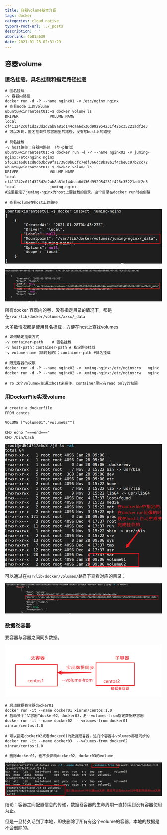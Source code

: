 ```yaml
---
title: 容器volume基本介绍
tags: docker
categories: cloud native
typora-root-url: ../_posts
description: ' '
abbrlink: 4b81a639
date: 2021-01-28 02:31:29
---
```



## 容器volume

### 匿名挂载，具名挂载和指定路径挂载

```shell
# 匿名挂载
-v 容器内路径
docker run -d -P --name nginx01 -v /etc/nginx nginx
# 查看node 上的volume
ubuntu@xinrantest01:~$ docker volume ls
DRIVER              VOLUME NAME
local               cf411242c0f1d323d2d2ab8a81d144caa6d536d992954231f426c35221adf2e3
# 可以发现，匿名挂载只写容器里的路径，没有写host上的路径

# 具名挂载
-v host路径：容器内路径 （与-p相似）
ubuntu@xinrantest01:~$ docker run -d -P --name nginx02 -v juming-nginx:/etc/nginx nginx
5f61a3a6d01cd8db3bd99fa1738d0b6cfc74df366dc8ba8b1f4cbe0c97b2cc72
ubuntu@xinrantest01:~$ docker volume ls
DRIVER              VOLUME NAME
local               cf411242c0f1d323d2d2ab8a81d144caa6d536d992954231f426c35221adf2e3
local               juming-nginx
#这里指定了juming-nginx为host上要挂载的目录，这个目录在docker run时被创建

# 查看volume在host上的路径
```

![image-20210128164757688](docker-volume/image-20210128164757688.png)

![image-20210128164837865](docker-volume/image-20210128164837865.png)

所有docker 容器内的卷，没有指定目录的情况下，都是在`/var/lib/docker/volumes/xxxx/_data`

大多数情况都是使用具名挂载，方便在host上查找volumes

```shell
# 如何确定挂载方式
-v container-path    # 匿名挂载
-v host-path：container-path # 指定路径挂载
-v volume-name（临时起的）：container-path #具名挂载

# 限定容器的权限
docker run -d -P --name nginx02 -v juming-nginx:/etc/nginx:ro   nginx
docker run -d -P --name nginx02 -v juming-nginx:/etc/nginx:rw   nginx

# ro 这个volume只能通过host来操作，container里只有read only的权限
```

### 用DockerFile实现volume

```shell
# create a dockerfile
FROM centos

VOLUME ["volume01","volume02""]

CMD echo "===end==="
CMD /bin/bash

```

<img src="docker-volume/image-20210128170911709.png" alt="image-20210128170911709" style="zoom:80%;" />

可以通过在`var/lib/docker/volumes/`路径下查看对应的目录：

![image-20210128171143827](docker-volume/image-20210128171143827.png)



### 数据卷容器

要容器与容器之间同步数据。



<img src="docker-volume/image-20210128171813726.png" alt="image-20210128171813726" style="zoom:60%;" />

```shell
# 启动数据卷容器docker01
docker run -it --name docker01 xinran/centos:1.0
# 启动多个“父容器”docker02，docker03，用--volumes-from指定数据卷容器
docker run -it --name docker02  --volumes-from docker01 xinran/centos:1.0

# 可以指定docker02或者docker01为数据卷容器，这几个容器中volumes都是同步的
docker run -it --name docker03  --volumes-from docker02 xinran/centos:1.0

# 删除docker01，也不会影响docker02，docker03的volume
```



![image-20210128172515580](docker-volume/image-20210128172515580.png)

结论：容器之间配置信息的传递，数据卷容器的生命周期一直持续到没有容器使用为止。

但是一旦持久话到了本地，即使删除了所有有这个volume的容器，本地的数据是不会删除的。















